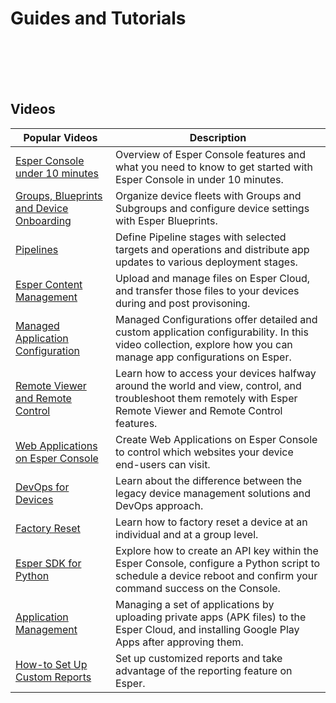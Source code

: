 # Guides and Tutorials


<div class="flex flex-wrap -mx-1">
<LinkPanel 
        title="How to Migrate your Esper Account to our New SSO Platform"
        icon="https://images.articulate.com/f:jpg,b:fff,s:cover,w:340/rise/courses/1IBRlUUhuhvn2WIXcLc4kvj_7OVs--AX/wRa7CTkDEhJq_lIt.jpg"
        subtitle="A more secure Authentication integration and SSO configuration."
        link="https://scribehow.com/shared/How_to_Migrate_your_Esper_Account_to_our_New_SSO_Platform__SNEwGMcZTVajjxgEi5HoUw" 
        footer="11 steps · Nov 21, 2022"
      />
    <LinkPanel 
        title="Esper Features for Fleet Management at Scale"
        icon="https://images.articulate.com/f:jpg,b:fff,s:cover,w:340/rise/courses/1IBRlUUhuhvn2WIXcLc4kvj_7OVs--AX/wRa7CTkDEhJq_lIt.jpg"
        subtitle="Explore Groups & Blueprints, Pipelines, and Esper Software Updates."
        link="https://bit.ly/3M801xv" 
        footer="6 lessons · Apr 12, 2022"
      />
      <LinkPanel 
        title="A Beginner's Guide to DevOps for Devices"
        icon="https://images.articulate.com/f:jpg,b:fff,s:cover,w:340/rise/courses/1IBRlUUhuhvn2WIXcLc4kvj_7OVs--AX/wRa7CTkDEhJq_lIt.jpg"
        subtitle="Learn how to start and mature in your DevOps for Devices journey."
        link="https://bit.ly/3jDnHxe" 
        footer="5 lessons · Apr 1, 2022"
      />
      <LinkPanel 
        title="AOSP vs GMS Hardware Selection Guide"
        icon="https://images.articulate.com/f:jpg,b:fff,s:cover,w:340/rise/courses/1IBRlUUhuhvn2WIXcLc4kvj_7OVs--AX/wRa7CTkDEhJq_lIt.jpg"
        subtitle="Choose your Android hardware confidently."
        link="http://bit.ly/aospgms" 
        footer="4 lessons · Jun 13, 2022"
      />
</div>

</br>
</br>
</br>
</br>

## Videos

| Popular Videos                          | Description                                                                                                                                                       |
|-----------------------------------------|-------------------------------------------------------------------------------------------------------------------------------------------------------------------|
| [Esper Console under 10 minutes](https://vimeo.com/737426888) | Overview of Esper Console features and what you need to know to get started with Esper Console in under 10 minutes.                                                             |
| [Groups, Blueprints and Device Onboarding](https://vimeo.com/719185863) | Organize device fleets with Groups and Subgroups and configure device settings with Esper Blueprints.                                                             |
| [Pipelines](https://vimeo.com/719195665)                               | Define Pipeline stages with selected targets and operations and distribute app updates to various deployment stages.                                              |
| [Esper Content Management](https://vimeo.com/743574581) | Upload and manage files on Esper Cloud, and transfer those files to your devices during and post provisoning.                                                             |
| [Managed Application Configuration](https://vimeo.com/showcase/9482120)                      | Managed Configurations offer detailed and custom application configurability. In this video collection, explore how you can manage app configurations on Esper.                                                                    |
| [Remote Viewer and Remote Control](https://vimeo.com/720846406)                      |Learn how to access your devices halfway around the world and view, control, and troubleshoot them remotely with Esper Remote Viewer and Remote Control features.                                                                    |
| [Web Applications on Esper Console](https://vimeo.com/720850788)                      | Create Web Applications on Esper Console to control which websites your device end-users can visit.                                                                    |
| [DevOps for Devices](https://www.youtube.com/watch?v=oEhvW8WxUl4)                      | Learn about the difference between the legacy device management solutions and DevOps approach.                                                                    |
| [Factory Reset](https://vimeo.com/719945377)                           | Learn how to factory reset a device at an individual and at a group level.                                                                                        |
| [Esper SDK for Python](https://vimeo.com/719943287)                    | Explore how to create an API key within the Esper Console, configure a Python script to schedule a device reboot and confirm your command success on the Console. |
| [Application Management](https://www.youtube.com/watch?v=UoIOdSNdLpQ&t=38s)                  | Managing a set of applications by uploading private apps (APK files) to the Esper Cloud, and installing Google Play Apps after approving them.                    |
| [How-to Set Up Custom Reports](https://www.youtube.com/watch?v=26nkgpS4Fns)            | Set up customized reports and take advantage of the reporting feature on Esper.                                                                                   |
